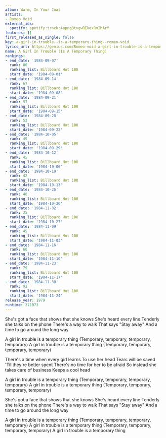 ```yaml
---
album: Warm, In Your Coat
artists:
- Romeo Void
external_ids:
  spotify: spotify:track:4apng8tvgwREkexRmIhArY
features: []
first_released_as_single: false
key: a-girl-in-trouble--is-a-temporary-thing--romeo-void
lyrics_url: https://genius.com/Romeo-void-a-girl-in-trouble-is-a-temporary-thing-lyrics
name: A Girl In Trouble (Is A Temporary Thing)
rankings:
- end_date: '1984-09-07'
  rank: 80
  ranking_list: Billboard Hot 100
  start_date: '1984-09-01'
- end_date: '1984-09-14'
  rank: 67
  ranking_list: Billboard Hot 100
  start_date: '1984-09-08'
- end_date: '1984-09-21'
  rank: 57
  ranking_list: Billboard Hot 100
  start_date: '1984-09-15'
- end_date: '1984-09-28'
  rank: 53
  ranking_list: Billboard Hot 100
  start_date: '1984-09-22'
- end_date: '1984-10-05'
  rank: 49
  ranking_list: Billboard Hot 100
  start_date: '1984-09-29'
- end_date: '1984-10-12'
  rank: 45
  ranking_list: Billboard Hot 100
  start_date: '1984-10-06'
- end_date: '1984-10-19'
  rank: 42
  ranking_list: Billboard Hot 100
  start_date: '1984-10-13'
- end_date: '1984-10-26'
  rank: 40
  ranking_list: Billboard Hot 100
  start_date: '1984-10-20'
- end_date: '1984-11-02'
  rank: 35
  ranking_list: Billboard Hot 100
  start_date: '1984-10-27'
- end_date: '1984-11-09'
  rank: 45
  ranking_list: Billboard Hot 100
  start_date: '1984-11-03'
- end_date: '1984-11-16'
  rank: 60
  ranking_list: Billboard Hot 100
  start_date: '1984-11-10'
- end_date: '1984-11-23'
  rank: 79
  ranking_list: Billboard Hot 100
  start_date: '1984-11-17'
- end_date: '1984-11-30'
  rank: 92
  ranking_list: Billboard Hot 100
  start_date: '1984-11-24'
release_year: 1979
runtime: 371973
---
```

She's got a face that shows that she knows
She's heard every line
Tenderly she talks on the phone
There's a way to walk
That says "Stay away"
And a time to go around the long way

A girl in trouble is a temporary thing
(Temporary, temporary, temporary, temporary)
A girl in trouble is a temporary thing
(Temporary, temporary, temporary, temporary)

There's a time when every girl learns
To use her head
Tears will be saved
'Til they're better spent
There's no time for her to be afraid
So instead she takes care of business
Keeps a cool head

A girl in trouble is a temporary thing
(Temporary, temporary, temporary, temporary)
A girl in trouble is a temporary thing
(Temporary, temporary, temporary, temporary)

She's got a face that shows that she knows
She's heard every line
Tenderly she talks on the phone
There's a way to walk
That says "Stay away"
And a time to go around the long way

A girl in trouble is a temporary thing
(Temporary, temporary, temporary, temporary)
A girl in trouble is a temporary thing
(Temporary, temporary, temporary, temporary)
A girl in trouble is a temporary thing
